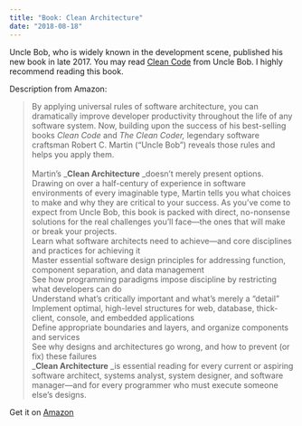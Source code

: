 ```yaml
---
title: "Book: Clean Architecture"
date: "2018-08-18"
---
```


Uncle Bob, who is widely known in the development scene, published his new book in late 2017. You may read [Clean Code](https://kevcodez.de/index.php/2015/06/java-book-clean-code/) from Uncle Bob. I highly recommend reading this book.

Description from Amazon:

> By applying universal rules of software architecture, you can dramatically improve developer productivity throughout the life of any software system. Now, building upon the success of his best-selling books _Clean Code_ and _The Clean Coder,_ legendary software craftsman Robert C. Martin (“Uncle Bob”) reveals those rules and helps you apply them.  
>    
> Martin’s _**Clean Architecture** _doesn’t merely present options. Drawing on over a half-century of experience in software environments of every imaginable type, Martin tells you what choices to make and why they are critical to your success. As you’ve come to expect from Uncle Bob, this book is packed with direct, no-nonsense solutions for the real challenges you’ll face—the ones that will make or break your projects.  
> Learn what software architects need to achieve—and core disciplines and practices for achieving it  
> Master essential software design principles for addressing function, component separation, and data management  
> See how programming paradigms impose discipline by restricting what developers can do  
> Understand what’s critically important and what’s merely a “detail”  
> Implement optimal, high-level structures for web, database, thick-client, console, and embedded applications  
> Define appropriate boundaries and layers, and organize components and services  
> See why designs and architectures go wrong, and how to prevent (or fix) these failures  
> _**Clean Architecture** _is essential reading for every current or aspiring software architect, systems analyst, system designer, and software manager—and for every programmer who must execute someone else’s designs.

Get it on [Amazon](https://www.amazon.de/gp/product/0134494164)
